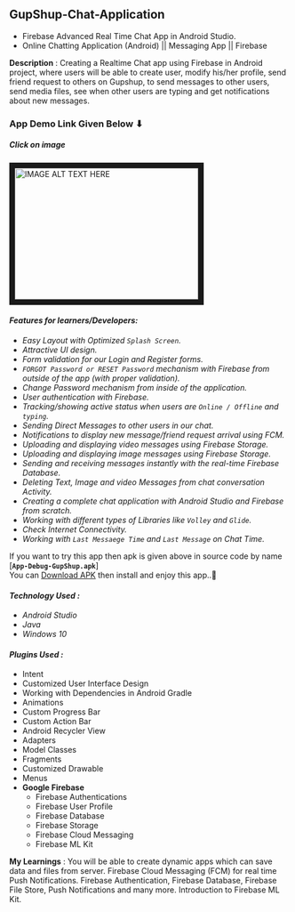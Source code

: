 ## GupShup-Chat-Application
* Firebase Advanced Real Time Chat App in Android Studio.  
* Online Chatting Application (Android) || Messaging App || Firebase

**Description** : Creating a Realtime Chat app using Firebase in Android project, where users will be able to create user, modify his/her profile, send friend request to others on Gupshup, to send messages to other users, send media files, see when other users are typing and get notifications about new messages.

### App Demo Link Given Below ⬇
##### Click on image
<a href="http://www.youtube.com/watch?feature=player_embedded&v=Jvs1UZRdzow
" target="_blank"><img src="http://img.youtube.com/vi/Jvs1UZRdzow/0.jpg" 
alt="IMAGE ALT TEXT HERE" width="330" height="236" border="10" /></a>

#### _Features for learners/Developers:_
* _Easy Layout with Optimized ```Splash Screen```._
* _Attractive UI design._
* _Form validation for our Login and Register forms._
* _```FORGOT Password or RESET Password``` mechanism with Firebase from outside of the app (with proper validation)._
* _Change Password mechanism from inside of the application._ 
* _User authentication with Firebase._
* _Tracking/showing active status when users are ```Online / Offline``` and ```typing```._
* _Sending Direct Messages to other users in our chat._
* _Notifications to display new message/friend request arrival using FCM._
* _Uploading and displaying video messages using Firebase Storage._
* _Uploading and displaying image messages using Firebase Storage._
* _Sending and receiving messages instantly with the real-time Firebase Database._
* _Deleting Text, Image and video Messages from chat conversation Activity._
* _Creating a complete chat application with Android Studio and Firebase from scratch._
* _Working with different types of Libraries like ```Volley``` and ```Glide```._
* _Check Internet Connectivity._
* _Working with ```Last Messaege Time``` and ```Last Message``` on Chat Time._

If you want to try this app then apk is given above in source code
by name [**`App-Debug-GupShup.apk`**]  
You can [Download APK](https://github.com/Nitinkumar3399/Firebase-Realtime-Chat-App-GupShup/blob/master/App-Debug-GupShup.apk) then install and enjoy this app..🙂

#### _Technology Used :_
* _Android Studio_  
* _Java_  
* _Windows 10_  

####  _Plugins Used :_
* Intent
* Customized User Interface Design
* Working with Dependencies in Android Gradle
* Animations
* Custom Progress Bar
* Custom Action Bar
* Android Recycler View
* Adapters
* Model Classes
* Fragments
* Customized Drawable
* Menus
* **Google Firebase**
	* Firebase Authentications
	* Firebase User Profile
	* Firebase Database
	* Firebase Storage
	* Firebase Cloud Messaging
	* Firebase ML Kit
 
**My Learnings** : You will be able to create dynamic apps which can save data and files from server. Firebase Cloud Messaging (FCM) for real time Push Notifications. Firebase Authentication, Firebase Database, Firebase File Store, Push Notifications and many more. Introduction to Firebase ML Kit.
